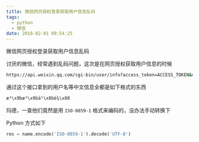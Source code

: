 ```yaml
---
title: 微信网页授权登录获取用户信息乱码
tags:
  - python
  - 微信
date: 2018-02-01 09:54:25
---
```



微信网页授权登录获取用户信息乱码
<!-- more -->
讨厌的微信，经常遇到乱码问题，这次是在网页授权获取用户信息的时候
```bash
https://api.weixin.qq.com/cgi-bin/user/info?access_token=ACCESS_TOKEN&openid=OPENID&lang=zh_CN
```
通过这个接口拿到的用户名等中文信息全都是如下格式的东西
```bash
æ³\x9bæ³\x9bä¹\x8bè¾\x88
```
玛德，一查他们竟然是用 `ISO-8859-1` 格式来编码的，没办法手动转换下

Python 方式如下
```python
res = name.encode('ISO-8859-1').decode('UTF-8')
```
